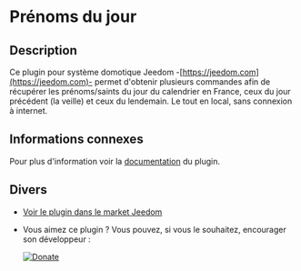 # Prénoms du jour

## Description

Ce plugin pour système domotique Jeedom -[https://jeedom.com](https://jeedom.com)- permet d'obtenir plusieurs commandes afin de récupérer les prénoms/saints du jour du calendrier en France, ceux du jour précédent (la veille) et ceux du lendemain. Le tout en local, sans connexion à internet.

## Informations connexes

Pour plus d'information voir la [documentation](https://jeanrobertjs.github.io/namesoftheday/) du plugin.

## Divers

- [Voir le plugin dans le market Jeedom](https://market.jeedom.com/index.php?v=d&p=market_display&id=4349)
- Vous aimez ce plugin ? Vous pouvez, si vous le souhaitez, encourager son développeur :

  [![Donate](https://img.shields.io/badge/Donate-PayPal-green.svg)](https://www.paypal.com/paypalme/jeanrobertjs)
